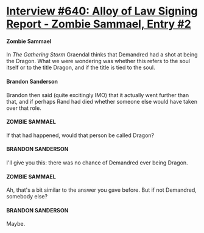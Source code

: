 # [Interview #640: Alloy of Law Signing Report - Zombie Sammael, Entry #2](https://www.theoryland.com/intvmain.php?i=640#2)

#### Zombie Sammael

In
*The Gathering Storm*
Graendal thinks that Demandred had a shot at being the Dragon. What we were wondering was whether this refers to the soul itself or to the title Dragon, and if the title is tied to the soul.

#### Brandon Sanderson

Brandon then said (quite excitingly IMO) that it actually went further than that, and if perhaps Rand had died whether someone else would have taken over that role.

#### ZOMBIE SAMMAEL

If that had happened, would that person be called Dragon?

#### BRANDON SANDERSON

I'll give you this: there was no chance of Demandred ever being Dragon.

#### ZOMBIE SAMMAEL

Ah, that's a bit similar to the answer you gave before. But if not Demandred, somebody else?

#### BRANDON SANDERSON

Maybe.

